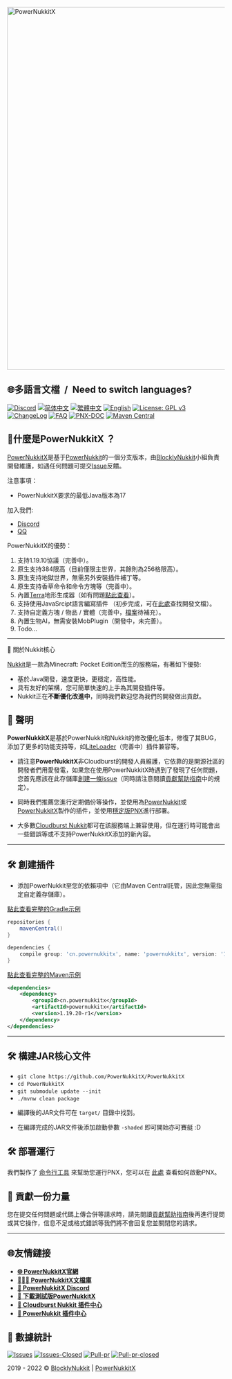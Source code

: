 [<img alt="PowerNukkitX" width="838" src="https://raw.githubusercontent.com/PowerNukkitX/PowerNukkitX/master/blob/images/PNX_BANNER.png" />](https://www.powernukkitx.com)

<h2>🌐多語言文檔&ensp;/&ensp;Need to switch languages?</h2>

[![Discord](https://img.shields.io/discord/944227466912870410?style=flat-square)](https://discord.gg/BcPhZCVJHJ)
[![简体中文](https://img.shields.io/badge/简体中文-100%25-green?style=flat-square)](https://github.com/PowerNukkitX/PowerNukkitX/blob/master/README.md)
[![繁體中文](https://img.shields.io/badge/繁體中文-100%25-green?style=flat-square)](https://github.com/PowerNukkitX/PowerNukkitX/blob/master/blob/zh-hant/README.md)
[![English](https://img.shields.io/badge/English-100%25-green?style=flat-square)](https://github.com/PowerNukkitX/PowerNukkitX/blob/master/blob/en-us/README.md)
[![License: GPL v3](https://img.shields.io/badge/License-GPL%20v3-blue.svg?style=flat-square)](https://github.com/PowerNukkitX/PowerNukkitX/blob/master/LICENSE)
[![ChangeLog](https://img.shields.io/badge/更新日志-blue?style=flat-square)](https://github.com/PowerNukkitX/PowerNukkitX/blob/master/blob/zh-hant/CHANGELOG.md)
[![FAQ](https://img.shields.io/badge/FAQ-blue?style=flat-square)](https://github.com/PowerNukkitX/PowerNukkitX/wiki/FAQ)
[![PNX-DOC](https://img.shields.io/badge/PNX-DOC文檔庫-blue?style=flat-square)](https://doc.powernukkitx.cn)
[![Maven Central](https://img.shields.io/maven-central/v/cn.powernukkitx/powernukkitx.svg?label=Maven%20Central&style=flat-square)](https://search.maven.org/search?q=g:%22cn.powernukkitx%22%20AND%20a:%22powernukkitx%22)

🤔什麼是PowerNukkitX ？
---
[PowerNukkitX](https://github.com/PowerNukkitX/PowerNukkitX)是基于[PowerNukkit](https://github.com/PowerNukkit/PowerNukkit)的一個分支版本，由[BlocklyNukkit](https://github.com/BlocklyNukkit)小組負責開發維護，如遇任何問題可提交[Issue](https://github.com/PowerNukkitX/PowerNukkitX/issues)反饋。

注意事項：

* PowerNukkitX要求的最低Java版本為17

加入我們:

* [Discord](https://discord.gg/BcPhZCVJHJ)
* [QQ](https://jq.qq.com/?_wv=1027&k=6rm3gbUI)

PowerNukkitX的優勢：


1. 支持1.19.10協議（完善中）。
2. 原生支持384限高（目前僅限主世界，其餘則為256格限高）。
3. 原生支持地獄世界，無需另外安裝插件補丁等。
4. 原生支持香草命令和命令方塊等（完善中）。
5. 內置[Terra](https://github.com/PolyhedralDev/Terra)地形生成器（如有問題[點此查看](https://doc.powernukkitx.cn/zh-cn/faq/Terra%E9%97%AE%E9%A2%98.html)）。
6. 支持使用JavaSrcipt語言編寫插件 （初步完成，可在[此處](https://doc.powernukkitx.cn/zh-cn/plugin-dev/js/%E6%A6%82%E8%BF%B0.html)查找開發文檔）。
7. 支持自定義方塊 / 物品 / 實體（完善中，[檔案](https://doc.powernukkitx.cn)待補充）。
8. 內置生物AI，無需安裝MobPlugin（開發中，未完善）。
9. Todo...

---

🧾 關於Nukkit核心

[Nukkit](https://github.com/Nukkit/Nukkit)是一款為Minecraft: Pocket Edition而生的服務端，有著如下優勢:

* 基於Java開發，速度更快，更穩定，高性能。
* 具有友好的架構，您可簡單快速的上手為其開發插件等。
* Nukkit正在**不斷優化改進中**，同時我們歡迎您為我們的開發做出貢獻。

📌 聲明
---

**PowerNukkitX**是基於PowerNukkit和Nukkit的修改優化版本，修復了其BUG，添加了更多的功能支持等，如[LiteLoader](https://github.com/PowerNukkitX/LiteLoader-Libs)（完善中）插件兼容等。

* 請注意**PowerNukkitX**非Cloudburst的開發人員維護，它依靠的是開源社區的開發者們用愛發電，如果您在使用PowerNukkitX時遇到了發現了任何問題，您首先應該在此存儲庫[創建一條issue](https://github.com/PowerNukkitX/PowerNukkitX/issues)（同時請注意閱讀[貢獻幫助指南](https://github.com/PowerNukkitX/PowerNukkitX/blob/master/blob/zh-hant/CONTRIBUTING.md)中的規定）。

* 同時我們推薦您進行定期備份等操作，並使用為[PowerNukkit](https://github.com/powernukkit/powernukkit)或[PowerNukkitX](https://github.com/PowerNukkitX/PowerNukkitX)製作的插件，並使用[穩定版PNX](https://github.com/PowerNukkitX/PowerNukkitX/releases)進行部署。

* 大多數[Cloudburst Nukkit](https://github.com/cloudburstmc/nukkit)都可在該服務端上兼容使用，但在運行時可能會出一些錯誤等或不支持PowerNukkitX添加的新內容。

---

🛠 創建插件
---
* 添加PowerNukkit至您的依賴項中（它由Maven Central託管，因此您無需指定自定義存儲庫）。

[點此查看完整的Gradle示例](https://github.com/PowerNukkitX/ExamplePlugin-Gradle)
```groovy
repositories {
    mavenCentral()
}

dependencies {
    compile group: 'cn.powernukkitx', name: 'powernukkitx', version: '1.19.20-r1'
}
```


[點此查看完整的Maven示例](https://github.com/PowerNukkitX/ExamplePlugin-Maven)
```xml
<dependencies>
    <dependency>
        <groupId>cn.powernukkitx</groupId>
        <artifactId>powernukkitx</artifactId>
        <version>1.19.20-r1</version>
    </dependency>
</dependencies>
```
---

🛠 構建JAR核心文件
---
- `git clone https://github.com/PowerNukkitX/PowerNukkitX`
- `cd PowerNukkitX`
- `git submodule update --init`
- `./mvnw clean package`

* 編譯後的JAR文件可在 `target/` 目錄中找到。

* 在編譯完成的JAR文件後添加啟動參數 `-shaded` 即可開始亦可賽艇 :D

🛠 部署運行
-------------
我們製作了 [命令行工具](https://github.com/PowerNukkitX/PNX-CLI) 來幫助您運行PNX，您可以在 [此處](https://doc.powernukkitx.cn/zh-cn/%E5%BF%AB%E9%80%9F%E5%85%A5%E9%97%A8.html)
查看如何啟動PNX。

🧐 貢獻一份力量
---
您在提交任何問題或代碼上傳合併等請求時，請先閱讀[貢獻幫助指南](https://github.com/PowerNukkitX/PowerNukkitX/blob/master/blob/zh-hant/CONTRIBUTING.md)後再進行提問或其它操作，信息不足或格式錯誤等我們將不會回复您並關閉您的請求。

---

🌐友情鏈接
---

- __[🌐 PowerNukkitX官網](https://powernukkitx.cn/)__
- __[👩🏽‍💻 PowerNukkitX文檔庫](https://doc.powernukkitx.cn/)__
- __[💬 PowerNukkitX Discord](https://discord.gg/BcPhZCVJHJ)__
- __[💾 下載測試版PowerNukkitX](https://ci.lt-name.com/job/PowerNukkitX/)__
- __[🔌 Cloudburst Nukkit 插件中心](https://cloudburstmc.org/resources/categories/nukkit-plugins.1/)__
- __[🔌 PowerNukkit 插件中心](https://discuss.powernukkit.org/c/plugins/powernukkit-plugins/14/)__

🎨  數據統計
---

[![Issues](https://img.shields.io/github/issues/PowerNukkitX/PowerNukkitX?style=flat-square)](https://github.com/PowerNukkitX/PowerNukkitX/issues)
[![Issues-Closed](https://img.shields.io/github/issues-closed/PowerNukkitX/PowerNukkitX?style=flat-square)](https://github.com/PowerNukkitX/PowerNukkitX/issues?q=is%3Aissue+is%3Aclosed)
[![Pull-pr](https://img.shields.io/github/issues-pr/PowerNukkitX/PowerNukkitX?style=flat-square)](https://github.com/PowerNukkitX/PowerNukkitX/pulls)
[![Pull-pr-closed](https://img.shields.io/github/issues-pr-closed/PowerNukkitX/PowerNukkitX?style=flat-square)](https://github.com/PowerNukkitX/PowerNukkitX/pulls?q=is%3Apr+is%3Aclosed)

2019 - 2022 © [BlocklyNukkit](https://wiki.blocklynukkit.com) | [PowerNukkitX](https://www.powernukkitx.com)
